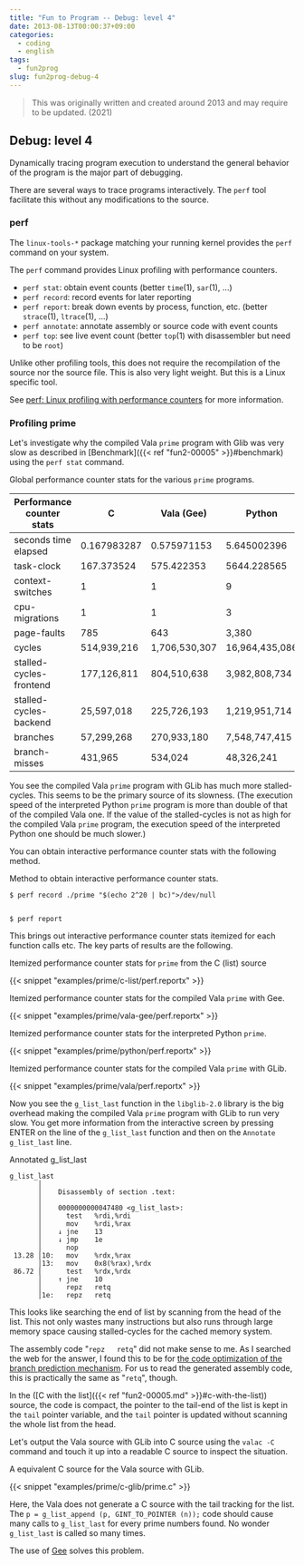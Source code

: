 ```yaml
---
title: "Fun to Program -- Debug: level 4"
date: 2013-08-13T00:00:37+09:00
categories:
  - coding
  - english
tags:
  - fun2prog
slug: fun2prog-debug-4
---
```


> This was originally written and created around 2013 and may require to be
> updated. (2021)

## Debug: level 4

Dynamically tracing program execution to understand the general behavior of the program is
the major part of debugging.

There are several ways to trace programs interactively.  The `perf` tool
facilitate this without any modifications to the source.

### perf

The `linux-tools-*` package matching your running kernel provides the `perf`
command on your system.

The `perf` command provides Linux profiling with performance counters.

* `perf stat`: obtain event counts (better `time`(1), `sar`(1), ...)
* `perf record`: record events for later reporting
* `perf report`: break down events by process, function, etc. (better `strace`(1), `ltrace`(1), ...)
* `perf annotate`: annotate assembly or source code with event counts
* `perf top`: see live event count (better `top`(1) with disassembler but need to be `root`)

Unlike other profiling tools, this does not require the recompilation of the
source nor the source file.  This is also very light weight.  But this is a
Linux specific tool.

See [perf: Linux profiling with performance counters](https://perf.wiki.kernel.org/) for more information.

### Profiling prime

Let's investigate why the compiled Vala `prime` program with Glib was
very slow as described in [Benchmark]({{< ref "fun2-00005" >}}#benchmark) using the `perf stat`
command.

Global performance counter stats for the various `prime` programs.

<!-- "examples/prime/bench/perf.txt" -->

|Performance counter stats|C|Vala (Gee)|Python|Vala (GLib) |
| --- | --- | --- | --- | --- |
|seconds time elapsed|0.167983287|0.575971153|5.645002396|9.481985276 |
|task-clock|167.373524|575.422353|5644.228565|9480.929621 |
|context-switches|1|1|9|19 |
|cpu-migrations|1|1|3|1 |
|page-faults|785|643|3,380|1,042 |
|cycles|514,939,216|1,706,530,307|16,964,435,086|27,931,279,895 |
|stalled-cycles-frontend|177,126,811|804,510,638|3,982,808,734|23,873,332,537 |
|stalled-cycles-backend|25,597,018|225,726,193|1,219,951,714|18,391,463,018 |
|branches|57,299,268|270,933,180|7,548,747,415|3,431,684,225 |
|branch-misses|431,965|534,024|48,326,241|616,496 |

You see the compiled Vala `prime` program with GLib has much more
stalled-cycles.  This seems to be the primary source of its slowness. (The
execution speed of the interpreted Python `prime` program is more than double
of that of the compiled Vala one.  If the value of the stalled-cycles is not as
high for the compiled Vala `prime` program, the execution speed of the
interpreted Python one should be much slower.)

You can obtain interactive performance counter stats with the following method.

Method to obtain interactive performance counter stats.
```
$ perf record ./prime "$(echo 2^20 | bc)">/dev/null


$ perf report
```

This brings out interactive performance counter stats itemized for each
function calls etc.  The key parts of results are the following.

Itemized performance counter stats for `prime` from the C (list) source

{{< snippet "examples/prime/c-list/perf.reportx" >}}


Itemized performance counter stats for the compiled Vala `prime` with Gee.

{{< snippet "examples/prime/vala-gee/perf.reportx" >}}


Itemized performance counter stats for the interpreted Python `prime`.

{{< snippet "examples/prime/python/perf.reportx" >}}


Itemized performance counter stats for the compiled Vala `prime` with GLib.

{{< snippet "examples/prime/vala/perf.reportx" >}}


Now you see the `g_list_last` function in the `libglib-2.0` library is the big
overhead making the compiled Vala `prime` program with GLib to run very
slow.  You get more information from the interactive screen by pressing ENTER
on the line of the `g_list_last` function and then on the `Annotate
g_list_last` line.

Annotated g_list_last
```
g_list_last
       │
       │    Disassembly of section .text:
       │
       │    0000000000047480 <g_list_last>:
       │      test   %rdi,%rdi
       │      mov    %rdi,%rax
       │    ↓ jne    13
       │    ↓ jmp    1e
       │      nop
 13.28 │10:   mov    %rdx,%rax
       │13:   mov    0x8(%rax),%rdx
 86.72 │      test   %rdx,%rdx
       │    ↑ jne    10
       │      repz   retq
       │1e:   repz   retq
```

This looks like searching the end of list by scanning from the head of the
list.  This not only wastes many instructions but also runs through
large memory space causing stalled-cycles for the cached memory system.

The assembly code "`repz   retq`" did not make sense to me.  As I searched the
web for the answer, I found this to be for [the code optimization of the branch
prediction mechanism](http://repzret.org/p/repzret/).  For us to read the
generated assembly code, this is practically the same as "`retq`", though.

In the ([C with the list]({{< ref "fun2-00005.md" >}}#c-with-the-list)) source,
the code is compact, the pointer to the tail-end of the list is kept in the
`tail` pointer variable, and the `tail` pointer is updated without scanning the
whole list from the head.

Let's output the Vala source with GLib into C source using the `valac -C`
command and touch it up into a readable C source to inspect the situation.

A equivalent C source for the Vala source with GLib.

{{< snippet "examples/prime/c-glib/prime.c" >}}


Here, the Vala does not generate a C source with the tail tracking for the
list.  The `p = g_list_append (p, GINT_TO_POINTER (n));` code should cause many
calls to `g_list_last` for every prime numbers found. No wonder `g_list_last`
is called so many times.

The use of [Gee](https://live.gnome.org/Libgee) solves this problem.


<!-- vim: set sw=2 sts=2 ai si et tw=79 ft=markdown: -->
